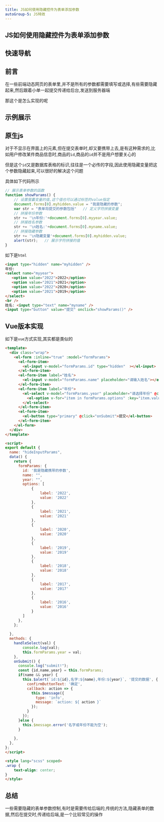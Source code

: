 ```yaml
---
title: JS如何使用隐藏控件为表单添加参数
autoGroup-5: JS特效
---
```


## JS如何使用隐藏控件为表单添加参数

## 快速导航

<TOC />

## 前言

在一些前端动态网页的表单里,并不是所有的参数都需要填写或选择,有些需要隐藏起来,然后跟着小单一起提交传递给后台,发送到服务器端

那这个是怎么实现的呢

## 示例展示

<jingdiantexiao-hideInputParams />


## 原生js

对于不显示在界面上的元素,但在提交表单时,却又要携带上去,是有这种需求的,比如用户修改某件商品信息时,商品的`id`,商品的`id`并不是用户想要关心的

但是这个`id`又是数据库表格的标识,往往是一个必传的字段,因此使用隐藏变量把这个参数隐藏起来,可以很好的解决这个问题

具体如下代码所示

```js
// 展示表单参数的函数
function showParams() {
    // 设置萤囊变量的值,这个值也可以通过标签的value指定
    document.forms[0].myhidden.value = "我是隐藏的参数";
    var str = "表单将提交的参数包括"   // 定义字符拼接变量
    // 拼接年份参数
    str += '\n年份:'+document.forms[0].myyear.value;
    // 拼接姓名参数
    str += '\n姓名:'+document.forms[0].myname.value;
    // 拼接隐藏参数
    str += '\n隐藏变量'+document.forms[0].myhidden.value;
    alert(str);   // 展示字符拼接的值
}

```
如下是`html`
```html
<input type="hidden" name="myhidden" />
年份:
<select name="myyear">
   <option value="2022">2022</option>
   <option value="2021">2021</option>
   <option value="2022">2020</option>
   <option value="2021">2019</option>
</select>
<br />
姓名: <input type="text" name="myname" />
<input type="button" value="提交" onclick="showParams()" />
```

## Vue版本实现

如下是`vue`方式实现,其实都是类似的
```html
<template>
  <div class="wrap">
    <el-form :inline="true" :model="formParams">
      <el-form-item>
        <el-input v-model="formParams.id" type="hidden"  ></el-input>
      </el-form-item>  
      <el-form-item label="姓名">
        <el-input v-model="formParams.name" placeholder="请输入姓名"></el-input>
      </el-form-item>
      <el-form-item label="年份">
        <el-select v-model="formParams.year" placeholder="请选择年份" @change="handleSelect">
          <el-option v-for="item in formParams.options" :key="item.value" :label="item.label" :value="item.value"></el-option>
        </el-select>
      </el-form-item>
      <el-form-item>
        <el-button type="primary" @click="onSubmit">提交</el-button>
      </el-form-item>
    </el-form>
  </div>
</template>

<script>
export default {
  name: "hideInputParams",
  data() {
    return { 
      formParams: {
        id: '我是隐藏携带的参数',
        name: "",
        year: "",
        options: [
            {
                label: '2022',
                value: '2022'
            },
            {
                label: '2021',
                value: '2021'
            },
            {
                label: '2020',
                value: '2020'
            },
            {
                label: '2019',
                value: '2019'
            },
            {
                label: '2018',
                value: '2018'
            },
            {
                label: '2017',
                value: '2017'
            },
            {
                label: '2016',
                value: '2016'
            }
        ]
      },
    };
    
  },
  methods: {
    handleSelect(val) {
        console.log(val);
        this.formParams.year = val;
    },
    onSubmit() {
      console.log("submit!");
      const {id,name,year} = this.formParams;
      if(name && year) {
        this.$alert(`id:${id},名字:${name},年份:${year}`, '提交的数据', {
          confirmButtonText: '确定',
          callback: action => {
            this.$message({
              type: 'info',
              message: `action: ${ action }`
            });
          }
        });
      }else {
        this.$message.error('名字或年份不能为空');
      }
     
    },
  },
};
</script>

<style lang="scss" scoped>
.wrap {
    text-align: center;
}
</style>
```

## 总结

一些需要隐藏的表单参数控制,有时是需要传给后端的,传统的方法,隐藏表单的数据,然后在提交时,传递给后端,是一个比较常见的操作


<footer-FooterLink :isShareLink="false" :isDaShang="true" />
<footer-FeedBack />